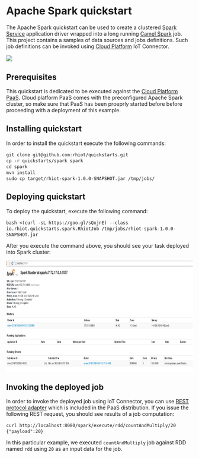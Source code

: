 # Apache Spark quickstart

The Apache Spark quickstart can be used to create a
clustered [Spark Service](https://rhiot.gitbooks.io/rhiotdocumentation/content/cloudplatform/services/spark.html) application
driver wrapped into a long running [Camel Spark](http://camel.apache.org/apache-spark) job. This project contains a
samples of data sources and jobs definitions. Such job definitions can be invoked using
[Cloud Platform](https://rhiot.gitbooks.io/rhiotdocumentation/content/cloudplatform/cloudplatform.html) IoT Connector.

<img src="../services/rhiot_cloud_platform_service_spark.png" align="center" height="300">

## Prerequisites

This quickstart is dedicated to be executed against the
[Cloud Platform PaaS](https://rhiot.gitbooks.io/rhiotdocumentation/content/cloudplatform/starting.html#paas).
Cloud platform PaaS comes with the preconfigured Apache Spark cluster, so make sure that PaaS has been proeprly started
before before proceeding with a deployment of this example.

## Installing quickstart

In order to install the quickstart execute the following commands:

    git clone git@github.com:rhiot/quickstarts.git
    cp -r quickstarts/spark spark
    cd spark
    mvn install
    sudo cp target/rhiot-spark-1.0.0-SNAPSHOT.jar /tmp/jobs/

## Deploying quickstart

To deploy the quickstart, execute the following command:

    bash <(curl -sL https://goo.gl/sQxjnE) --class io.rhiot.quickstarts.spark.RhiotJob /tmp/jobs/rhiot-spark-1.0.0-SNAPSHOT.jar

After you execute the command above, you should see your task deployed into Spark cluster:

<img src="quickstarts_spark_ui.png" align="center" height="300">

## Invoking the deployed job

In order to invoke the deployed job using IoT Connector, you can use [REST protocol adapter](../adapters/rest.md) which
is included in the PaaS distribution. If you issue the following REST request, you should see results of
a job computation:

    curl http://localhost:8080/spark/execute/rdd/countAndMultiply/20
    {"payload":20}

In this particular example, we executed `countAndMultiply` job against RDD named `rdd` using `20` as an input data for
the job.